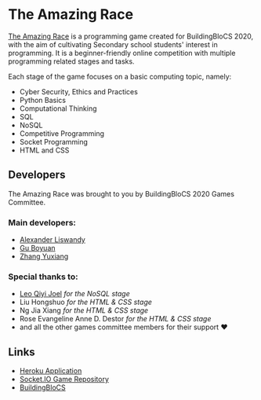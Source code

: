 # The Amazing Race

[The Amazing Race](bbcs-amazingrace.herokuapp.com) is a programming game created for BuildingBloCS 2020, with the aim of cultivating Secondary school students' interest in programming. It is a beginner-friendly online competition with multiple programming related stages and tasks.

Each stage of the game focuses on a basic computing topic, namely:

- Cyber Security, Ethics and Practices
- Python Basics
- Computational Thinking
- SQL
- NoSQL
- Competitive Programming
- Socket Programming
- HTML and CSS

## Developers

The Amazing Race was brought to you by BuildingBloCS 2020 Games Committee.

### Main developers:
- [Alexander Liswandy](https://github.com/Airiinnn)
- [Gu Boyuan](https://github.com/boyuan618)
- [Zhang Yuxiang](https://github.com/UwUUwU)

### Special thanks to:
- [Leo Qiyi Joel](https://github.com/joelleoqiyi) *for the NoSQL stage*
- Liu Hongshuo *for the HTML & CSS stage*
- Ng Jia Xiang *for the HTML & CSS stage*
- Rose Evangeline Anne D. Destor *for the HTML & CSS stage*
- and all the other games committee members for their support ❤

## Links
- [Heroku Application](https://bbcs-amazingrace.herokuapp.com/)
- [Socket.IO Game Repository](https://github.com/UwUUwU/socket-io-game)
- [BuildingBloCS](https://buildingblocs.github.io/)
